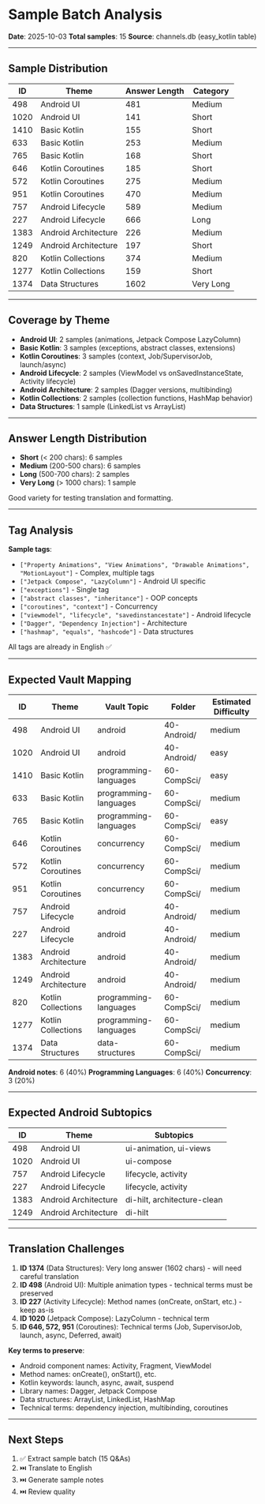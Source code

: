 # Sample Batch Analysis

**Date**: 2025-10-03
**Total samples**: 15
**Source**: channels.db (easy_kotlin table)

---

## Sample Distribution

| ID | Theme | Answer Length | Category |
|----|-------|---------------|----------|
| 498 | Android UI | 481 | Medium |
| 1020 | Android UI | 141 | Short |
| 1410 | Basic Kotlin | 155 | Short |
| 633 | Basic Kotlin | 253 | Medium |
| 765 | Basic Kotlin | 168 | Short |
| 646 | Kotlin Coroutines | 185 | Short |
| 572 | Kotlin Coroutines | 275 | Medium |
| 951 | Kotlin Coroutines | 470 | Medium |
| 757 | Android Lifecycle | 589 | Medium |
| 227 | Android Lifecycle | 666 | Long |
| 1383 | Android Architecture | 226 | Medium |
| 1249 | Android Architecture | 197 | Short |
| 820 | Kotlin Collections | 374 | Medium |
| 1277 | Kotlin Collections | 159 | Short |
| 1374 | Data Structures | 1602 | Very Long |

---

## Coverage by Theme

- **Android UI**: 2 samples (animations, Jetpack Compose LazyColumn)
- **Basic Kotlin**: 3 samples (exceptions, abstract classes, extensions)
- **Kotlin Coroutines**: 3 samples (context, Job/SupervisorJob, launch/async)
- **Android Lifecycle**: 2 samples (ViewModel vs onSavedInstanceState, Activity lifecycle)
- **Android Architecture**: 2 samples (Dagger versions, multibinding)
- **Kotlin Collections**: 2 samples (collection functions, HashMap behavior)
- **Data Structures**: 1 sample (LinkedList vs ArrayList)

---

## Answer Length Distribution

- **Short** (< 200 chars): 6 samples
- **Medium** (200-500 chars): 6 samples
- **Long** (500-700 chars): 2 samples
- **Very Long** (> 1000 chars): 1 sample

Good variety for testing translation and formatting.

---

## Tag Analysis

**Sample tags**:
- `["Property Animations", "View Animations", "Drawable Animations", "MotionLayout"]` - Complex, multiple tags
- `["Jetpack Compose", "LazyColumn"]` - Android UI specific
- `["exceptions"]` - Single tag
- `["abstract classes", "inheritance"]` - OOP concepts
- `["coroutines", "context"]` - Concurrency
- `["viewmodel", "lifecycle", "savedinstancestate"]` - Android lifecycle
- `["Dagger", "Dependency Injection"]` - Architecture
- `["hashmap", "equals", "hashcode"]` - Data structures

All tags are already in English ✅

---

## Expected Vault Mapping

| ID | Theme | Vault Topic | Folder | Estimated Difficulty |
|----|-------|-------------|--------|---------------------|
| 498 | Android UI | android | 40-Android/ | medium |
| 1020 | Android UI | android | 40-Android/ | easy |
| 1410 | Basic Kotlin | programming-languages | 60-CompSci/ | easy |
| 633 | Basic Kotlin | programming-languages | 60-CompSci/ | medium |
| 765 | Basic Kotlin | programming-languages | 60-CompSci/ | easy |
| 646 | Kotlin Coroutines | concurrency | 60-CompSci/ | medium |
| 572 | Kotlin Coroutines | concurrency | 60-CompSci/ | medium |
| 951 | Kotlin Coroutines | concurrency | 60-CompSci/ | medium |
| 757 | Android Lifecycle | android | 40-Android/ | medium |
| 227 | Android Lifecycle | android | 40-Android/ | medium |
| 1383 | Android Architecture | android | 40-Android/ | medium |
| 1249 | Android Architecture | android | 40-Android/ | medium |
| 820 | Kotlin Collections | programming-languages | 60-CompSci/ | medium |
| 1277 | Kotlin Collections | programming-languages | 60-CompSci/ | medium |
| 1374 | Data Structures | data-structures | 60-CompSci/ | medium |

**Android notes**: 6 (40%)
**Programming Languages**: 6 (40%)
**Concurrency**: 3 (20%)

---

## Expected Android Subtopics

| ID | Theme | Subtopics |
|----|-------|-----------|
| 498 | Android UI | ui-animation, ui-views |
| 1020 | Android UI | ui-compose |
| 757 | Android Lifecycle | lifecycle, activity |
| 227 | Android Lifecycle | lifecycle, activity |
| 1383 | Android Architecture | di-hilt, architecture-clean |
| 1249 | Android Architecture | di-hilt |

---

## Translation Challenges

1. **ID 1374** (Data Structures): Very long answer (1602 chars) - will need careful translation
2. **ID 498** (Android UI): Multiple animation types - technical terms must be preserved
3. **ID 227** (Activity Lifecycle): Method names (onCreate, onStart, etc.) - keep as-is
4. **ID 1020** (Jetpack Compose): LazyColumn - technical term
5. **ID 646, 572, 951** (Coroutines): Technical terms (Job, SupervisorJob, launch, async, Deferred, await)

**Key terms to preserve**:
- Android component names: Activity, Fragment, ViewModel
- Method names: onCreate(), onStart(), etc.
- Kotlin keywords: launch, async, await, suspend
- Library names: Dagger, Jetpack Compose
- Data structures: ArrayList, LinkedList, HashMap
- Technical terms: dependency injection, multibinding, coroutines

---

## Next Steps

1. ✅ Extract sample batch (15 Q&As)
2. ⏭️ Translate to English
3. ⏭️ Generate sample notes
4. ⏭️ Review quality

